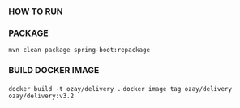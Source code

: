 ### HOW TO RUN


### PACKAGE
`mvn clean package spring-boot:repackage`
### BUILD DOCKER IMAGE
`docker build -t ozay/delivery .`
`docker image tag ozay/delivery ozay/delivery:v3.2`



